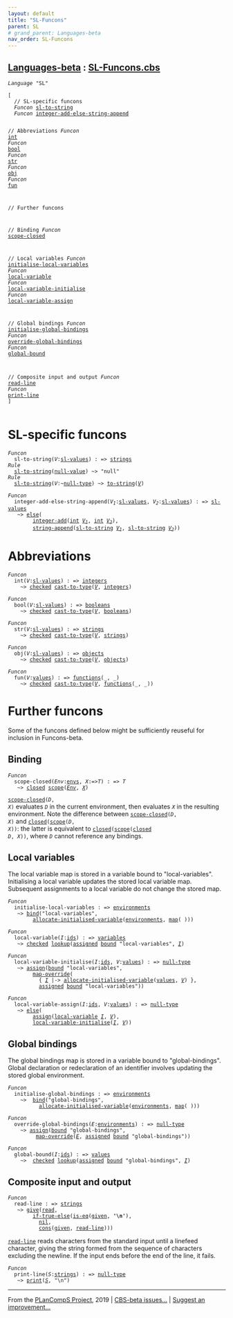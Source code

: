 ```yaml
---
layout: default
title: "SL-Funcons"
parent: SL
# grand_parent: Languages-beta
nav_order: SL-Funcons
---
```


[Languages-beta] : [SL-Funcons.cbs]
-----------------------------

<div class="highlighter-rouge"><pre class="highlight"><code><i class="keyword">Language</i> <span id="Language_SL">"SL"</span></code></pre></div>
<div class="highlighter-rouge"><pre class="highlight"><code>[
  // SL-specific funcons
  <i class="keyword">Funcon</i> <span class="name"><a href="#Name_sl-to-string">sl-to-string</a></span>
  <i class="keyword">Funcon</i> <span class="name"><a href="#Name_integer-add-else-string-append">integer-add-else-string-append</a></span>
  
  // Abbreviations
  <i class="keyword">Funcon</i> <span class="name"><a href="#Name_int">int</a></span>
  <i class="keyword">Funcon</i> <span class="name"><a href="#Name_bool">bool</a></span>
  <i class="keyword">Funcon</i> <span class="name"><a href="#Name_str">str</a></span>
  <i class="keyword">Funcon</i> <span class="name"><a href="#Name_obj">obj</a></span>
  <i class="keyword">Funcon</i> <span class="name"><a href="#Name_fun">fun</a></span>
  
  // Further funcons
  
  //   Binding
  <i class="keyword">Funcon</i> <span class="name"><a href="#Name_scope-closed">scope-closed</a></span>
  
  //   Local variables
  <i class="keyword">Funcon</i> <span class="name"><a href="#Name_initialise-local-variables">initialise-local-variables</a></span>
  <i class="keyword">Funcon</i> <span class="name"><a href="#Name_local-variable">local-variable</a></span>
  <i class="keyword">Funcon</i> <span class="name"><a href="#Name_local-variable-initialise">local-variable-initialise</a></span>
  <i class="keyword">Funcon</i> <span class="name"><a href="#Name_local-variable-assign">local-variable-assign</a></span>
  
  //   Global bindings
  <i class="keyword">Funcon</i> <span class="name"><a href="#Name_initialise-global-bindings">initialise-global-bindings</a></span>
  <i class="keyword">Funcon</i> <span class="name"><a href="#Name_override-global-bindings">override-global-bindings</a></span>
  <i class="keyword">Funcon</i> <span class="name"><a href="#Name_global-bound">global-bound</a></span>
  
  //   Composite input and output
  <i class="keyword">Funcon</i> <span class="name"><a href="#Name_read-line">read-line</a></span>
  <i class="keyword">Funcon</i> <span class="name"><a href="#Name_print-line">print-line</a></span>
]</code></pre></div>


# SL-specific funcons


<div class="highlighter-rouge"><pre class="highlight"><code><i class="keyword">Funcon</i>
  <span class="name"><span id="Name_sl-to-string">sl-to-string</span></span>(<span id="Variable86_V"><i class="var">V</i></span>:<span class="name"><a href="../SL-2-Expressions/index.html#Name_sl-values">sl-values</a></span>) : => <span class="name"><a href="../../../../../Funcons-beta/Values/Composite/Strings/index.html#Name_strings">strings</a></span>
<i class="keyword">Rule</i>
  <span class="name"><a href="#Name_sl-to-string">sl-to-string</a></span>(<span class="name"><a href="../../../../../Funcons-beta/Values/Primitive/Null/index.html#Name_null-value">null-value</a></span>) ~> "null"
<i class="keyword">Rule</i>
  <span class="name"><a href="#Name_sl-to-string">sl-to-string</a></span>(<span id="Variable121_V"><i class="var">V</i></span>:~<span class="name"><a href="../../../../../Funcons-beta/Values/Primitive/Null/index.html#Name_null-type">null-type</a></span>) ~> <span class="name"><a href="../../../../../Funcons-beta/Values/Composite/Strings/index.html#Name_to-string">to-string</a></span>(<a href="#Variable121_V"><i class="var">V</i></a>)</code></pre></div>


<div class="highlighter-rouge"><pre class="highlight"><code><i class="keyword">Funcon</i> 
  <span class="name"><span id="Name_integer-add-else-string-append">integer-add-else-string-append</span></span>(<span id="Variable153_V1"><i class="var">V<sub class="sub">1</sub></i></span>:<span class="name"><a href="../SL-2-Expressions/index.html#Name_sl-values">sl-values</a></span>, <span id="Variable163_V2"><i class="var">V<sub class="sub">2</sub></i></span>:<span class="name"><a href="../SL-2-Expressions/index.html#Name_sl-values">sl-values</a></span>) : => <span class="name"><a href="../SL-2-Expressions/index.html#Name_sl-values">sl-values</a></span>
   ~> <span class="name"><a href="../../../../../Funcons-beta/Computations/Abnormal/Failing/index.html#Name_else">else</a></span>(
        <span class="name"><a href="../../../../../Funcons-beta/Values/Primitive/Integers/index.html#Name_integer-add">integer-add</a></span>(<span class="name"><a href="#Name_int">int</a></span> <a href="#Variable153_V1"><i class="var">V<sub class="sub">1</sub></i></a>, <span class="name"><a href="#Name_int">int</a></span> <a href="#Variable163_V2"><i class="var">V<sub class="sub">2</sub></i></a>),
        <span class="name"><a href="../../../../../Funcons-beta/Values/Composite/Strings/index.html#Name_string-append">string-append</a></span>(<span class="name"><a href="#Name_sl-to-string">sl-to-string</a></span> <a href="#Variable153_V1"><i class="var">V<sub class="sub">1</sub></i></a>, <span class="name"><a href="#Name_sl-to-string">sl-to-string</a></span> <a href="#Variable163_V2"><i class="var">V<sub class="sub">2</sub></i></a>))</code></pre></div>


# Abbreviations

<div class="highlighter-rouge"><pre class="highlight"><code><i class="keyword">Funcon</i>
  <span class="name"><span id="Name_int">int</span></span>(<span id="Variable254_V"><i class="var">V</i></span>:<span class="name"><a href="../SL-2-Expressions/index.html#Name_sl-values">sl-values</a></span>) : => <span class="name"><a href="../../../../../Funcons-beta/Values/Primitive/Integers/index.html#Name_integers">integers</a></span>
    ~> <span class="name"><a href="../../../../../Funcons-beta/Computations/Abnormal/Failing/index.html#Name_checked">checked</a></span> <span class="name"><a href="../../../../../Funcons-beta/Values/Value-Types/index.html#Name_cast-to-type">cast-to-type</a></span>(<a href="#Variable254_V"><i class="var">V</i></a>, <span class="name"><a href="../../../../../Funcons-beta/Values/Primitive/Integers/index.html#Name_integers">integers</a></span>)</code></pre></div>


<div class="highlighter-rouge"><pre class="highlight"><code><i class="keyword">Funcon</i>
  <span class="name"><span id="Name_bool">bool</span></span>(<span id="Variable293_V"><i class="var">V</i></span>:<span class="name"><a href="../SL-2-Expressions/index.html#Name_sl-values">sl-values</a></span>) : => <span class="name"><a href="../../../../../Funcons-beta/Values/Primitive/Booleans/index.html#Name_booleans">booleans</a></span>
    ~> <span class="name"><a href="../../../../../Funcons-beta/Computations/Abnormal/Failing/index.html#Name_checked">checked</a></span> <span class="name"><a href="../../../../../Funcons-beta/Values/Value-Types/index.html#Name_cast-to-type">cast-to-type</a></span>(<a href="#Variable293_V"><i class="var">V</i></a>, <span class="name"><a href="../../../../../Funcons-beta/Values/Primitive/Booleans/index.html#Name_booleans">booleans</a></span>)</code></pre></div>


<div class="highlighter-rouge"><pre class="highlight"><code><i class="keyword">Funcon</i>
  <span class="name"><span id="Name_str">str</span></span>(<span id="Variable332_V"><i class="var">V</i></span>:<span class="name"><a href="../SL-2-Expressions/index.html#Name_sl-values">sl-values</a></span>) : => <span class="name"><a href="../../../../../Funcons-beta/Values/Composite/Strings/index.html#Name_strings">strings</a></span>
    ~> <span class="name"><a href="../../../../../Funcons-beta/Computations/Abnormal/Failing/index.html#Name_checked">checked</a></span> <span class="name"><a href="../../../../../Funcons-beta/Values/Value-Types/index.html#Name_cast-to-type">cast-to-type</a></span>(<a href="#Variable332_V"><i class="var">V</i></a>, <span class="name"><a href="../../../../../Funcons-beta/Values/Composite/Strings/index.html#Name_strings">strings</a></span>)</code></pre></div>


<div class="highlighter-rouge"><pre class="highlight"><code><i class="keyword">Funcon</i>
  <span class="name"><span id="Name_obj">obj</span></span>(<span id="Variable371_V"><i class="var">V</i></span>:<span class="name"><a href="../SL-2-Expressions/index.html#Name_sl-values">sl-values</a></span>) : => <span class="name"><a href="../../../../../Funcons-beta/Values/Composite/Objects/index.html#Name_objects">objects</a></span>
    ~> <span class="name"><a href="../../../../../Funcons-beta/Computations/Abnormal/Failing/index.html#Name_checked">checked</a></span> <span class="name"><a href="../../../../../Funcons-beta/Values/Value-Types/index.html#Name_cast-to-type">cast-to-type</a></span>(<a href="#Variable371_V"><i class="var">V</i></a>, <span class="name"><a href="../../../../../Funcons-beta/Values/Composite/Objects/index.html#Name_objects">objects</a></span>)</code></pre></div>


<div class="highlighter-rouge"><pre class="highlight"><code><i class="keyword">Funcon</i>
  <span class="name"><span id="Name_fun">fun</span></span>(<span id="Variable410_V"><i class="var">V</i></span>:<span class="name"><a href="../../../../../Funcons-beta/Values/Value-Types/index.html#Name_values">values</a></span>) : => <span class="name"><a href="../../../../../Funcons-beta/Values/Abstraction/Functions/index.html#Name_functions">functions</a></span>(_, _)
    ~> <span class="name"><a href="../../../../../Funcons-beta/Computations/Abnormal/Failing/index.html#Name_checked">checked</a></span> <span class="name"><a href="../../../../../Funcons-beta/Values/Value-Types/index.html#Name_cast-to-type">cast-to-type</a></span>(<a href="#Variable410_V"><i class="var">V</i></a>, <span class="name"><a href="../../../../../Funcons-beta/Values/Abstraction/Functions/index.html#Name_functions">functions</a></span>(_, _))</code></pre></div>


# Further funcons


  Some of the funcons defined below might be sufficiently reuseful for
  inclusion in Funcons-beta.


## Binding

<div class="highlighter-rouge"><pre class="highlight"><code><i class="keyword">Funcon</i>
  <span class="name"><span id="Name_scope-closed">scope-closed</span></span>(<span id="Variable502_Env"><i class="var">Env</i></span>:<span class="name"><a href="../../../../../Funcons-beta/Computations/Normal/Binding/index.html#Name_envs">envs</a></span>, <span id="Variable511_X"><i class="var">X</i></span>:=><span id="Variable516_T"><i class="var">T</i></span>) : => <span id="Variable532_T"><i class="var">T</i></span>
   ~> <span class="name"><a href="../../../../../Funcons-beta/Computations/Normal/Binding/index.html#Name_closed">closed</a></span> <span class="name"><a href="../../../../../Funcons-beta/Computations/Normal/Binding/index.html#Name_scope">scope</a></span>(<a href="#Variable502_Env"><i class="var">Env</i></a>, <a href="#Variable511_X"><i class="var">X</i></a>)</code></pre></div>


  <code><span class="name"><a href="#Name_scope-closed">scope-closed</a></span>(<i class="var">D</i>, <i class="var">X</i>)</code> evaluates <code><i class="var">D</i></code> in the current environment, then
  evaluates <code><i class="var">X</i></code> in the resulting environment. Note the difference between
  <code><span class="name"><a href="#Name_scope-closed">scope-closed</a></span>(<i class="var">D</i>, <i class="var">X</i>)</code> and <code><span class="name"><a href="../../../../../Funcons-beta/Computations/Normal/Binding/index.html#Name_closed">closed</a></span>(<span class="name"><a href="../../../../../Funcons-beta/Computations/Normal/Binding/index.html#Name_scope">scope</a></span>(<i class="var">D</i>, <i class="var">X</i>))</code>: the latter is equivalent
  to <code><span class="name"><a href="../../../../../Funcons-beta/Computations/Normal/Binding/index.html#Name_closed">closed</a></span>(<span class="name"><a href="../../../../../Funcons-beta/Computations/Normal/Binding/index.html#Name_scope">scope</a></span>(<span class="name"><a href="../../../../../Funcons-beta/Computations/Normal/Binding/index.html#Name_closed">closed</a></span> <i class="var">D</i>, <i class="var">X</i>))</code>, where <code><i class="var">D</i></code> cannot reference any bindings.


## Local variables


  The local variable map is stored in a variable bound to "local-variables".
  Initialising a local variable updates the stored local variable map. 
  Subsequent assignments to a local variable do not change the stored map.


<div class="highlighter-rouge"><pre class="highlight"><code><i class="keyword">Funcon</i>
  <span class="name"><span id="Name_initialise-local-variables">initialise-local-variables</span></span> : => <span class="name"><a href="../../../../../Funcons-beta/Computations/Normal/Binding/index.html#Name_environments">environments</a></span>
   ~> <span class="name"><a href="../../../../../Funcons-beta/Computations/Normal/Binding/index.html#Name_bind">bind</a></span>("local-variables", 
        <span class="name"><a href="../../../../../Funcons-beta/Computations/Normal/Storing/index.html#Name_allocate-initialised-variable">allocate-initialised-variable</a></span>(<span class="name"><a href="../../../../../Funcons-beta/Computations/Normal/Binding/index.html#Name_environments">environments</a></span>, <span class="name"><a href="../../../../../Funcons-beta/Values/Composite/Maps/index.html#Name_map">map</a></span>( )))</code></pre></div>


<div class="highlighter-rouge"><pre class="highlight"><code><i class="keyword">Funcon</i>
  <span class="name"><span id="Name_local-variable">local-variable</span></span>(<span id="Variable778_I"><i class="var">I</i></span>:<span class="name"><a href="../../../../../Funcons-beta/Computations/Normal/Binding/index.html#Name_ids">ids</a></span>) : => <span class="name"><a href="../../../../../Funcons-beta/Computations/Normal/Storing/index.html#Name_variables">variables</a></span>
   ~> <span class="name"><a href="../../../../../Funcons-beta/Computations/Abnormal/Failing/index.html#Name_checked">checked</a></span> <span class="name"><a href="../../../../../Funcons-beta/Values/Composite/Maps/index.html#Name_lookup">lookup</a></span>(<span class="name"><a href="../../../../../Funcons-beta/Computations/Normal/Storing/index.html#Name_assigned">assigned</a></span> <span class="name"><a href="../../../../../Funcons-beta/Computations/Normal/Binding/index.html#Name_bound">bound</a></span> "local-variables", <a href="#Variable778_I"><i class="var">I</i></a>)</code></pre></div>


<div class="highlighter-rouge"><pre class="highlight"><code><i class="keyword">Funcon</i>
  <span class="name"><span id="Name_local-variable-initialise">local-variable-initialise</span></span>(<span id="Variable821_I"><i class="var">I</i></span>:<span class="name"><a href="../../../../../Funcons-beta/Computations/Normal/Binding/index.html#Name_ids">ids</a></span>, <span id="Variable830_V"><i class="var">V</i></span>:<span class="name"><a href="../../../../../Funcons-beta/Values/Value-Types/index.html#Name_values">values</a></span>) : => <span class="name"><a href="../../../../../Funcons-beta/Values/Primitive/Null/index.html#Name_null-type">null-type</a></span>
   ~> <span class="name"><a href="../../../../../Funcons-beta/Computations/Normal/Storing/index.html#Name_assign">assign</a></span>(<span class="name"><a href="../../../../../Funcons-beta/Computations/Normal/Binding/index.html#Name_bound">bound</a></span> "local-variables", 
        <span class="name"><a href="../../../../../Funcons-beta/Values/Composite/Maps/index.html#Name_map-override">map-override</a></span>(
          { <a href="#Variable821_I"><i class="var">I</i></a> |-> <span class="name"><a href="../../../../../Funcons-beta/Computations/Normal/Storing/index.html#Name_allocate-initialised-variable">allocate-initialised-variable</a></span>(<span class="name"><a href="../../../../../Funcons-beta/Values/Value-Types/index.html#Name_values">values</a></span>, <a href="#Variable830_V"><i class="var">V</i></a>) },
          <span class="name"><a href="../../../../../Funcons-beta/Computations/Normal/Storing/index.html#Name_assigned">assigned</a></span> <span class="name"><a href="../../../../../Funcons-beta/Computations/Normal/Binding/index.html#Name_bound">bound</a></span> "local-variables"))</code></pre></div>


<div class="highlighter-rouge"><pre class="highlight"><code><i class="keyword">Funcon</i>
  <span class="name"><span id="Name_local-variable-assign">local-variable-assign</span></span>(<span id="Variable904_I"><i class="var">I</i></span>:<span class="name"><a href="../../../../../Funcons-beta/Computations/Normal/Binding/index.html#Name_ids">ids</a></span>, <span id="Variable913_V"><i class="var">V</i></span>:<span class="name"><a href="../../../../../Funcons-beta/Values/Value-Types/index.html#Name_values">values</a></span>) : => <span class="name"><a href="../../../../../Funcons-beta/Values/Primitive/Null/index.html#Name_null-type">null-type</a></span>
   ~> <span class="name"><a href="../../../../../Funcons-beta/Computations/Abnormal/Failing/index.html#Name_else">else</a></span>(
        <span class="name"><a href="../../../../../Funcons-beta/Computations/Normal/Storing/index.html#Name_assign">assign</a></span>(<span class="name"><a href="#Name_local-variable">local-variable</a></span> <a href="#Variable904_I"><i class="var">I</i></a>, <a href="#Variable913_V"><i class="var">V</i></a>),
        <span class="name"><a href="#Name_local-variable-initialise">local-variable-initialise</a></span>(<a href="#Variable904_I"><i class="var">I</i></a>, <a href="#Variable913_V"><i class="var">V</i></a>))</code></pre></div>


## Global bindings


  The global bindings map is stored in a variable bound to "global-bindings". 
  Global declaration or redeclaration of an identifier involves updating the
  stored global environment.


<div class="highlighter-rouge"><pre class="highlight"><code><i class="keyword">Funcon</i>
  <span class="name"><span id="Name_initialise-global-bindings">initialise-global-bindings</span></span> : => <span class="name"><a href="../../../../../Funcons-beta/Computations/Normal/Binding/index.html#Name_environments">environments</a></span>
    ~>  <span class="name"><a href="../../../../../Funcons-beta/Computations/Normal/Binding/index.html#Name_bind">bind</a></span>("global-bindings", 
          <span class="name"><a href="../../../../../Funcons-beta/Computations/Normal/Storing/index.html#Name_allocate-initialised-variable">allocate-initialised-variable</a></span>(<span class="name"><a href="../../../../../Funcons-beta/Computations/Normal/Binding/index.html#Name_environments">environments</a></span>, <span class="name"><a href="../../../../../Funcons-beta/Values/Composite/Maps/index.html#Name_map">map</a></span>( )))</code></pre></div>


<div class="highlighter-rouge"><pre class="highlight"><code><i class="keyword">Funcon</i>
  <span class="name"><span id="Name_override-global-bindings">override-global-bindings</span></span>(<span id="Variable1036_E"><i class="var">E</i></span>:<span class="name"><a href="../../../../../Funcons-beta/Computations/Normal/Binding/index.html#Name_environments">environments</a></span>) : => <span class="name"><a href="../../../../../Funcons-beta/Values/Primitive/Null/index.html#Name_null-type">null-type</a></span>
    ~> <span class="name"><a href="../../../../../Funcons-beta/Computations/Normal/Storing/index.html#Name_assign">assign</a></span>(<span class="name"><a href="../../../../../Funcons-beta/Computations/Normal/Binding/index.html#Name_bound">bound</a></span> "global-bindings",
         <span class="name"><a href="../../../../../Funcons-beta/Values/Composite/Maps/index.html#Name_map-override">map-override</a></span>(<a href="#Variable1036_E"><i class="var">E</i></a>, <span class="name"><a href="../../../../../Funcons-beta/Computations/Normal/Storing/index.html#Name_assigned">assigned</a></span> <span class="name"><a href="../../../../../Funcons-beta/Computations/Normal/Binding/index.html#Name_bound">bound</a></span> "global-bindings"))</code></pre></div>


<div class="highlighter-rouge"><pre class="highlight"><code><i class="keyword">Funcon</i>
  <span class="name"><span id="Name_global-bound">global-bound</span></span>(<span id="Variable1089_I"><i class="var">I</i></span>:<span class="name"><a href="../../../../../Funcons-beta/Computations/Normal/Binding/index.html#Name_ids">ids</a></span>) : => <span class="name"><a href="../../../../../Funcons-beta/Values/Value-Types/index.html#Name_values">values</a></span>
    ~>  <span class="name"><a href="../../../../../Funcons-beta/Computations/Abnormal/Failing/index.html#Name_checked">checked</a></span> <span class="name"><a href="../../../../../Funcons-beta/Values/Composite/Maps/index.html#Name_lookup">lookup</a></span>(<span class="name"><a href="../../../../../Funcons-beta/Computations/Normal/Storing/index.html#Name_assigned">assigned</a></span> <span class="name"><a href="../../../../../Funcons-beta/Computations/Normal/Binding/index.html#Name_bound">bound</a></span> "global-bindings", <a href="#Variable1089_I"><i class="var">I</i></a>)</code></pre></div>


## Composite input and output

<div class="highlighter-rouge"><pre class="highlight"><code><i class="keyword">Funcon</i>
  <span class="name"><span id="Name_read-line">read-line</span></span> : => <span class="name"><a href="../../../../../Funcons-beta/Values/Composite/Strings/index.html#Name_strings">strings</a></span>
   ~> <span class="name"><a href="../../../../../Funcons-beta/Computations/Normal/Giving/index.html#Name_give">give</a></span>(<span class="name"><a href="../../../../../Funcons-beta/Computations/Normal/Interacting/index.html#Name_read">read</a></span>,
        <span class="name"><a href="../../../../../Funcons-beta/Computations/Normal/Flowing/index.html#Name_if-true-else">if-true-else</a></span>(<span class="name"><a href="../../../../../Funcons-beta/Values/Value-Types/index.html#Name_is-eq">is-eq</a></span>(<span class="name"><a href="../../../../../Funcons-beta/Computations/Normal/Giving/index.html#Name_given">given</a></span>, <b class="atom">'\n'</b>),
          <span class="name"><a href="../../../../../Funcons-beta/Values/Composite/Lists/index.html#Name_nil">nil</a></span>,
          <span class="name"><a href="../../../../../Funcons-beta/Values/Composite/Lists/index.html#Name_cons">cons</a></span>(<span class="name"><a href="../../../../../Funcons-beta/Computations/Normal/Giving/index.html#Name_given">given</a></span>, <span class="name"><a href="#Name_read-line">read-line</a></span>)))</code></pre></div>


  <code><span class="name"><a href="#Name_read-line">read-line</a></span></code> reads characters from the standard input until a linefeed
  character, giving the string formed from the sequence of characters
  excluding the newline. If the input ends before the end of the line,
  it fails.


<div class="highlighter-rouge"><pre class="highlight"><code><i class="keyword">Funcon</i>
  <span class="name"><span id="Name_print-line">print-line</span></span>(<span id="Variable1214_S"><i class="var">S</i></span>:<span class="name"><a href="../../../../../Funcons-beta/Values/Composite/Strings/index.html#Name_strings">strings</a></span>) : => <span class="name"><a href="../../../../../Funcons-beta/Values/Primitive/Null/index.html#Name_null-type">null-type</a></span>
   ~> <span class="name"><a href="../../../../../Funcons-beta/Computations/Normal/Interacting/index.html#Name_print">print</a></span>(<a href="#Variable1214_S"><i class="var">S</i></a>, "\n")</code></pre></div>



____

From the [PLanCompS Project], 2019 | [CBS-beta issues...] | [Suggest an improvement...]

[SL-Funcons.cbs]: SL-Funcons.cbs 
  "CBS SOURCE FILE"
[Funcons-beta]: /CBS-beta/docs/Funcons-beta
 "FUNCONS-BETA"
[Unstable-Funcons-beta]: /CBS-beta/docs/Unstable-Funcons-beta
  "UNSTABLE-FUNCONS-BETA"
[Languages-beta]: /CBS-beta/docs/Languages-beta
  "LANGUAGES-BETA"
[Unstable-Languages-beta]: /CBS-beta/docs/Unstable-Languages-beta
  "UNSTABLE-LANGUAGES-BETA"
[CBS-beta]:  "CBS-BETA"
[PLanCompS Project]: http://plancomps.org
  "PROGRAMMING LANGUAGE COMPONENTS AND SPECIFICATIONS PROJECT HOME PAGE"
[CBS-beta issues...]: https://github.com/plancomps/plancomps.github.io/issues
  "CBS-BETA ISSUE REPORTS ON GITHUB"
[Suggest an improvement...]: mailto:plancomps@gmail.com?Subject=CBS-beta%20-%20comment&Body=Re%3A%20CBS-beta%20specification%20at%20SL/SL-Funcons/SL-Funcons.cbs%0A%0AComment/Query/Issue/Suggestion%3A%0A%0A%0ASignature%3A%0A 
  "GENERATE AN EMAIL TEMPLATE"
